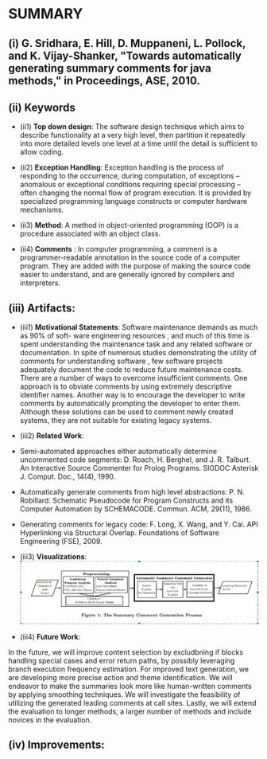 # SUMMARY

## (i) G. Sridhara, E. Hill, D. Muppaneni, L. Pollock, and K. Vijay-Shanker, "Towards automatically generating summary comments for java methods," in Proceedings, ASE, 2010.

## (ii) Keywords

* (ii1) **Top down design**: The software design technique which aims to describe functionality at a very high level, then partition it repeatedly into more detailed levels one level at a time until the detail is sufficient to allow coding.

* (ii2) **Exception Handling**: Exception handling is the process of responding to the occurrence, during computation, of exceptions – anomalous or exceptional conditions requiring special processing – often changing the normal flow of program execution. It is provided by specialized programming language constructs or computer hardware mechanisms.

* (ii3) **Method**: A method in object-oriented programming (OOP) is a procedure associated with an object class.

* (ii4) **Comments** : In computer programming, a comment is a programmer-readable annotation in the source code of a computer program. They are added with the purpose of making the source code easier to understand, and are generally ignored by compilers and interpreters.

## (iii) Artifacts:

* (iii1) **Motivational Statements**:
        Software maintenance demands as much as 90% of soft- ware engineering resources , and much of this time is spent understanding the maintenance task and any related software or documentation. In spite of numerous studies demonstrating the utility of comments for understanding software , few software projects adequately document the code to reduce future maintenance costs. There are a number of ways to overcome insufficient comments. One approach is to obviate comments by using extremely descriptive identifier names. Another way is to encourage the developer to write comments by automatically prompting the developer to enter them. Although these solutions can be used to comment newly created systems, they are not suitable for existing legacy systems.

* (iii2) **Related Work**:

* Semi-automated approaches either automatically determine uncommented code segments: D. Roach, H. Berghel, and J. R. Talburt. An Interactive Source Commenter for Prolog Programs. SIGDOC Asterisk J. Comput. Doc., 14(4), 1990.

* Automatically generate comments from high level abstractions: P. N. Robillard. Schematic Pseudocode for Program Constructs and its Computer Automation by SCHEMACODE. Commun. ACM, 29(11), 1986.

* Generating comments for legacy code: F. Long, X. Wang, and Y. Cai. API Hyperlinking via Structural Overlap. Foundations of Software Engineering (FSE), 2009.


* (iii3) **Visualizations**:
          ![Process diagram](./imgs/process.png)

* (iii4) **Future Work**:

In the future, we will improve content selection by excludbning if blocks handling special cases and error return paths, by possibly leveraging branch execution frequency estimation. For improved text generation, we are developing more precise action and theme identification. We will endeavor to make the summaries look more like human-written comments by applying smoothing techniques. We will investigate the feasibility of utilizing the generated leading comments at call sites. Lastly, we will extend the evaluation to longer methods, a larger number of methods and include novices in the evaluation.


## (iv) Improvements:
